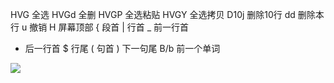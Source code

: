HVG	全选
HVGd	全删
HVGP	全选粘贴
HVGY	全选拷贝
D10j	删除10行
dd	删除本行
u	撤销
H	屏幕顶部
{	段首
|	行首
_	前一行首
+	后一行首
$	行尾
(	句首
)	下一句尾
B/b	前一个单词

![](2020-12-08-12-14-18.png)
